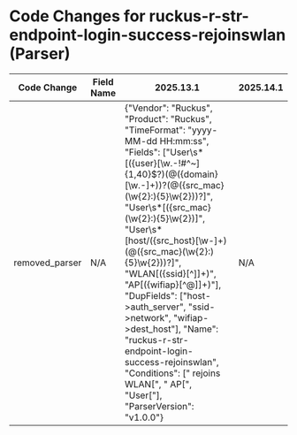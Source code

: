 # Code Changes for ruckus-r-str-endpoint-login-success-rejoinswlan (Parser)

| Code Change | Field Name | 2025.13.1 | 2025.14.1 |
|-------------|------------|-----------|------------|
| removed_parser | N/A | {"Vendor": "Ruckus", "Product": "Ruckus", "TimeFormat": "yyyy-MM-dd HH:mm:ss", "Fields": ["User\s*\[({user}[\w\.\-\!\#\^\~]{1,40}\$?)(@({domain}[\w.\-]+))?(@({src_mac}(\w{2}:){5}\w{2}))?\]", "User\s*\[({src_mac}(\w{2}:){5}\w{2})\]", "User\s*\[host\/({src_host}[\w\-]+)(@({src_mac}(\w{2}:){5}\w{2}))?\]", "WLAN\[({ssid}[^\]]+)", "AP\[({wifiap}[^@\]]+)"], "DupFields": ["host->auth_server", "ssid->network", "wifiap->dest_host"], "Name": "ruckus-r-str-endpoint-login-success-rejoinswlan", "Conditions": [" rejoins WLAN[", " AP[", "User["], "ParserVersion": "v1.0.0"} | N/A |